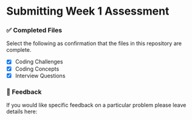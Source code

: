 # Submitting Week 1 Assessment

### ✅ Completed Files
Select the following as confirmation that the files in this repository are complete.
- [X] Coding Challenges
- [X] Coding Concepts
- [X] Interview Questions

### 📝 Feedback
If you would like specific feedback on a particular problem please leave details here:
